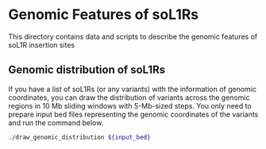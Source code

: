 # Genomic Features of soL1Rs

This directory contains data and scripts to describe the genomic features of soL1R insertion sites

## Genomic distribution of soL1Rs

If you have a list of soL1Rs (or any variants) with the information of genomic coordinates, you can draw the distribution of variants across the genomic regions in 10 Mb sliding windows with 5-Mb-sized steps. You only need to prepare input bed files representing the genomic coordinates of the variants and run the command below.

```bash
./draw_genomic_distribution ${input_bed}
```
